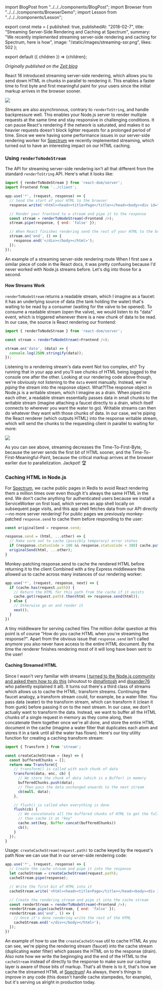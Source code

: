 import BlogPost from "../../../components/BlogPost";
import Browser from "../../../components/BrowserDemo";
import Lesson from "../../../components/Lesson";

export const meta = {
  published: true,
  publishedAt: "2018-02-7",
  title: "Streaming Server-Side Rendering and Caching at Spectrum",
  summary: "We recently implemented streaming server-side rendering and caching for Spectrum, here is how",
  image: "/static/images/streaming-ssr.png",
  likes: 502
};

export default ({ children }) => <BlogPost meta={meta}>{children}</BlogPost>;

*Originally published on the [Zeit blog](https://web.archive.org/web/20180211132841if_/https://zeit.co/blog/streaming-server-rendering-at-spectrum)*

React 16 introduced streaming server-side rendering, which allows you to send down HTML in chunks in parallel to rendering it. This enables a faster time to first byte and first meaningful paint for your users since the initial markup arrives in the browser sooner.

![](/static/images/renderToString.png)

Streams are also asynchronous, contrary to `renderToString`, and handle backpressure well. This enables your Node.js server to render multiple requests at the same time and stay responsive in challenging conditions. It can pause React's rendering if the network is saturated, and makes it so heavier requests doesn't block lighter requests for a prolonged period of time. Since we were having some performance issues in our server-side rendering worker for [Spectrum](https://spectrum.chat) we recently implemented streaming, which turned out to have an interesting impact on our HTML caching.

### Using `renderToNodeStream`

The API for streaming server-side rendering isn't all that different from the standard `renderToString` API. Here's what it looks like:

```js
import { renderToNodeStream } from 'react-dom/server';
import Frontend from '../client';

app.use('*', (request, response) => {
  // Send the start of your HTML to the browser
  response.write('<html><head><title>Page</title></head><body><div id="root">');

  // Render your frontend to a stream and pipe it to the response
  const stream = renderToNodeStream(<Frontend />);
  stream.pipe(response, { end: 'false' });

  // When React finishes rendering send the rest of your HTML to the browser
  stream.on('end', () => {
    response.end('</div></body></html>');
  });
});
```

An example of a streaming server-side rendering route
When I first saw a similar piece of code in the React docs, it was pretty confusing because I'd never worked with Node.js streams before. Let's dig into those for a second.

#### How Streams Work

`renderToNodeStream` returns a readable stream, which I imagine as a faucet: it has an underlying source of data (the tank holding the water) that's waiting to be read by a consumer (waiting for the valve to be opened). To consume a readable stream (open the valve), we would listen to its "data" event, which is triggered whenever there is a new chunk of data to be read. In our case, the source is React rendering our frontend:

```js
import { renderToNodeStream } from 'react-dom/server';

const stream = renderToNodeStream(<Frontend />);

stream.on('data', (data) => {
  console.log(JSON.stringify(data));
});
```

Listening to a rendering stream's data event
Not too complex, eh? Try running that in your app and you'll see chunks of HTML being logged to the console one after the other. Looking at our rendering code above though, we're obviously not listening to the `data` event manually. Instead, we're _piping_ the stream into the response object. What?!The response object in Node.js is a writable stream, which I imagine as a drain. When piped into each other, a readable stream essentially passes data in small chunks to the writable stream (imagine attaching a faucet directly to a drain, which itself connects to wherever you want the water to go). Writable streams can then do whatever they want with those chunks of data. In our case, we're piping the React renderer (which outputs HTML) into the response writable stream, which will send the chunks to the requesting client in parallel to waiting for more:

![](/static/images/renderToNodeStream.png)

As you can see above, streaming decreases the Time-To-First-Byte, because the server sends the first bit of HTML sooner, and the Time-To-First-Meaningful-Paint, because the critical markup arrives at the browser earlier due to parallelization. Jackpot! 🏆

### Caching HTML in Node.js

For [Spectrum](https://spectrum.chat), we cache public pages in Redis to avoid React rendering them a million times over even though it's always the same HTML in the end. We don't cache anything for authenticated users because we install a ServiceWorker on first load, which serves an app shell locally on subsequent page visits, and this app shell fetches data from our API directly—no more server rendering! For public pages we previously monkey-patched `response.send` to cache them before responding to the user:

```js
const originalSend = response.send;

response.send = (html, ...other) => {
  // Make sure not to cache (possibly temporary) error states
  if (response.statusCode > 100 && response.statusCode < 300) cache.put(request.path, html)
  originalSend(html, ...other);
}
```

Monkey-patching response.send to cache the rendered HTML before returning it to the client
Combined with a tiny Express middleware this allowed us to cache across many instances of our rendering worker:

```js
app.use('*', (request, response, next) => {
  if (cache.has(request.path)) {
    // Return the HTML for this path from the cache if it exists
    cache.get(request.path).then(html => response.send(html));
  } else {
    // Otherwise go on and render it
    next();
  }
})
```

A tiny middleware for serving cached files
The million dollar question at this point is of course "How do you cache HTML when you're streaming the response?". Apart from the obvious issue that `response.send` isn't called anymore you also never have access to the entire HTML document. By the time the renderer finishes rendering most of it will long have been sent to the user!

#### Caching Streamed HTML

Since I wasn't very familiar with streams [I turned to the Node.js community and asked them how to do this](https://spectrum.chat/thread/0cd94785-f87c-4171-9bb0-a31c6b66fb45) (shoutout to [@mafintosh](https://twitter.com/mafintosh) and [@xander76](https://twitter.com/xander76) who patiently explained it all). It turns out there's a third class of streams which allows us to cache the HTML: transform streams. Continuing the faucet analogy, a transform stream could, for example, be a water filter. You pass data (water) to the transform stream, which can transform it (clean it from gunk) before passing it on to the next stream. In our case, we don't actually want to transform the data. Instead, we want to buffer all the HTML chunks of a single request in memory as they come along, then concatenate them together once we're all done, and store the entire HTML document in the cache (imagine a water filter that duplicates each atom and stores it in a tank until all the water has flown). Here's our tiny utility function for creating a caching transform stream:

```js
import { Transform } from 'stream';

const createCacheStream = (key) => {
  const bufferedChunks = [];
  return new Transform({
    // transform() is called with each chunk of data
    transform(data, enc, cb) {
      // We store the chunk of data (which is a Buffer) in memory
      bufferedChunks.push(data);
      // Then pass the data unchanged onwards to the next stream
      cb(null, data);
    },

    // flush() is called when everything is done
    flush(cb) {
      // We concatenate all the buffered chunks of HTML to get the full HTML
      // then cache it at "key"
      cache.set(key, Buffer.concat(bufferedChunks))
      cb();
    }
  });
}
```

Usage: `createCacheStream(request.path)` to cache keyed by the request's path
Now we can use that in our server-side rendering code:

```js
app.use('*', (request, response) => {
  // Create the cache stream and pipe it into the response
  let cacheStream = createCacheStream(request.path);
  cacheStream.pipe(response);

  // Write the first bit of HTML into it
  cacheStream.write('<html><head><title>Page</title></head><body><div id="root">');

  // Create the rendering stream and pipe it into the cache stream
  const renderStream = renderToNodeStream(<Frontend />);
  renderStream.pipe(cacheStream, { end: 'false' });
  renderStream.on('end', () => {
    // Once it's done rendering write the rest of the HTML
    cacheStream.end('</div></body></html>');
  });
})
```

An example of how to use the `createCacheStream` util to cache HTML
As you can see, we're piping the rendering stream (faucet) into the cache stream (duplicating water filter) which passes the HTML on to the response (drain). Also note how we write the beginnging and the end of the HTML to the `cacheStream` instead of directly to the response to make sure our caching layer is aware of those bits of markup. That's all there is to it, that's how we cache the streamed HTML at [Spectrum](https://spectrum.chat/)! As always, there's things to improve in any code (this doesn't handle cache stampedes, for example), but it's serving us alright in production today.
